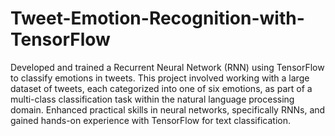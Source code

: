 # Tweet-Emotion-Recognition-with-TensorFlow

Developed and trained a Recurrent Neural Network (RNN) using TensorFlow to classify emotions in tweets. This project involved working with a large dataset of tweets, each categorized into one of six emotions, as part of a multi-class classification task within the natural language processing domain. Enhanced practical skills in neural networks, specifically RNNs, and gained hands-on experience with TensorFlow for text classification.

